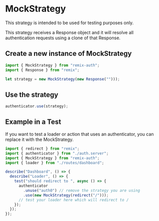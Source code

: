 # MockStrategy

This strategy is intended to be used for testing purposes only.

This strategy receives a Response object and it will resolve all authentication requests using a clone of that Response.

## Create a new instance of MockStrategy

```ts
import { MockStrategy } from "remix-auth";
import { Response } from "remix";

let strategy = new MockStrategy(new Response("")));
```

## Use the strategy

```ts
authenticator.use(strategy);
```

## Example in a Test

If you want to test a loader or action that uses an authenticator, you can replace it with the MockStrategy.

```ts
import { redirect } from "remix";
import { authenticator } from "./auth.server";
import { MockStrategy } from "remix-auth";
import { loader } from "./routes/dashboard";

describe("Dashboard", () => {
  describe("Loader", () => {
    test("should redirect to ", async () => {
      authenticator
        .unuse("auth0") // remove the strategy you are using
        .use(new MockStrategy(redirect("/")));
      // test your loader here which will redirect to /
    });
  });
});
```
